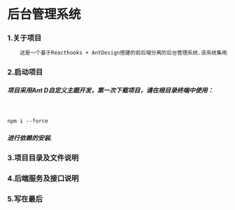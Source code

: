 # 后台管理系统

### 1.关于项目

```txt
	这是一个基于Reacthooks + AntDesign搭建的前后端分离的后台管理系统.该系统集用户登录，用户权限管理，，分类管理，产品管理、搜索，用户管理，订单管理等功能。运用React18，react-router-domV6，以及react-redux等技术形成较完善的体系。并结智能化图表(echarts)、高德地图Api实现定位与天气的查询等。
```

### 2.启动项目

##### 	项目采用Ant D自定义主题开发，第一次下载项目，请在根目录终端中使用：

​	

```markdown
npm i --force
```



##### 	进行依赖的安装.

### 3.项目目录及文件说明



### 4.后端服务及接口说明



### 5.写在最后

